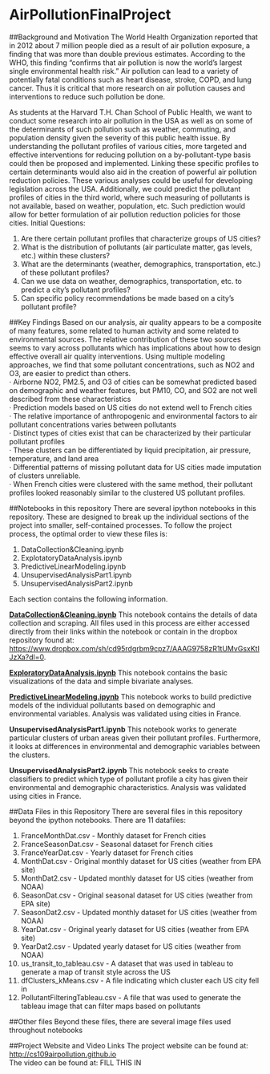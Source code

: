 # AirPollutionFinalProject
##Background and Motivation
The World Health Organization reported that in 2012 about 7 million people died as a result of air pollution exposure, a finding that was more than double previous estimates.  According to the WHO, this finding “confirms that air pollution is now the world’s largest single environmental health risk.”  Air pollution can lead to a variety of potentially fatal conditions such as heart disease, stroke, COPD, and lung cancer.  Thus it is critical that more research on air pollution causes and interventions to reduce such pollution be done.
 
As students at the Harvard T.H. Chan School of Public Health, we want to conduct some research into air pollution in the USA as well as on some of the determinants of such pollution such as weather, commuting, and population density given the severity of this public health issue.  By understanding the pollutant profiles of various cities, more targeted and effective interventions for reducing pollution on a by-pollutant-type basis could then be proposed and implemented.  Linking these specific profiles to certain determinants would also aid in the creation of powerful air pollution reduction policies.  These various analyses could be useful for developing legislation across the USA.  Additionally, we could predict the pollutant profiles of cities in the third world, where such measuring of pollutants is not available, based on weather, population, etc.  Such prediction would allow for better formulation of air pollution reduction policies for those cities.
Initial Questions:<br>
<ol>
<li>Are there certain pollutant profiles that characterize groups of US cities?</li>
<li>What is the distribution of pollutants (air particulate matter, gas levels, etc.) within these clusters?</li>
<li>What are the determinants (weather, demographics, transportation, etc.) of these pollutant profiles?</li>
<li>Can we use data on weather, demographics, transportation, etc. to predict a city’s pollutant profiles?</li>
<li>Can specific policy recommendations be made based on a city’s pollutant profile?</li>
</ol>

##Key Findings
Based on our analysis, air quality appears to be a composite of many features, some related to human activity and some related to environmental sources. The relative contribution of these two sources seems to vary across pollutants which has implications about how to design effective overall air quality interventions. Using multiple modeling approaches, we find that some pollutant concentrations, such as NO2 and O3, are easier to predict than others.<br>
·       Airborne NO2, PM2.5, and O3 of cities can be somewhat predicted based on demographic and weather features, but PM10, CO, and SO2 are not well described from these characteristics<br>
·       Prediction models based on US cities do not extend well to French cities<br>
·       The relative importance of anthropogenic and environmental factors to air pollutant concentrations varies between pollutants<br>
·       Distinct types of cities exist that can be characterized by their particular pollutant profiles<br>
        ·       These clusters can be differentiated by liquid precipitation, air pressure, temperature, and land area<br>
·       Differential patterns of missing pollutant data for US cities made imputation of clusters unreliable.<br>
·       When French cities were clustered with the same method, their pollutant profiles looked reasonably similar to the clustered US pollutant profiles.

##Notebooks in this repository
There are several ipython notebooks in this repository. These are designed to break up the individual sections of the project into smaller, self-contained processes. To follow the project process, the optimal order to view these files is:<br>
1. DataCollection&Cleaning.ipynb<br>
2. ExplotatoryDataAnalysis.ipynb<br>
3. PredictiveLinearModeling.ipynb<br>
4. UnsupervisedAnalysisPart1.ipynb<br>
5. UnsupervisedAnalysisPart2.ipynb<br>

Each section contains the following information.

[**DataCollection&Cleaning.ipynb**](https://github.com/mchaffin17/AirPollutionFinalProject/blob/master/DataCollection%26Cleaning.ipynb)
This notebook contains the details of data collection and scraping. All files used in this process are either accessed directly from their links within the notebook or contain in the dropbox repository found at: https://www.dropbox.com/sh/cd95rdgrbm9cpz7/AAAG9758zR1tUMvGsxKtIJzXa?dl=0.

[**ExploratoryDataAnalysis.ipynb**](https://github.com/mchaffin17/AirPollutionFinalProject/blob/master/ExploratoryDataAnalysis.ipynb)
This notebook contains the basic visualizations of the data and simple bivariate analyses.

[**PredictiveLinearModeling.ipynb**](https://github.com/mchaffin17/AirPollutionFinalProject/blob/master/PredictiveLinearModeling.ipynb)
This notebook works to build predictive models of the individual pollutants based on demographic and environmental variables. Analysis was validated using cities in France.

**UnsupervisedAnalysisPart1.ipynb**
This notebook works to generate particular clusters of urban areas given their pollutant profiles. Furthermore, it looks at differences in environmental and demographic variables between the clusters.

**UnsupervisedAnalysisPart2.ipynb**
This notebook seeks to create classifiers to predict which type of pollutant profile a city has given their environmental and demographic characteristics. Analysis was validated using cities in France.

##Data Files in this Repository
There are several files in this repository beyond the ipython notebooks. There are 11 datafiles:<br>
1. FranceMonthDat.csv - Monthly dataset for French cities<br>
2. FranceSeasonDat.csv - Seasonal dataset for French cities<br>
3. FranceYearDat.csv - Yearly dataset for French cities<br>
4. MonthDat.csv - Original monthly dataset for US cities (weather from EPA site)<br>
5. MonthDat2.csv - Updated monthly dataset for US cities (weather from NOAA)<br>
6. SeasonDat.csv - Original seasonal dataset for US cities (weather from EPA site)<br>
7. SeasonDat2.csv - Updated monthly dataset for US cities (weather from NOAA)<br>
8. YearDat.csv - Original yearly dataset for US cities (weather from EPA site)<br>
9. YearDat2.csv - Updated yearly dataset for US cities (weather from NOAA)<br>
10. us_transit_to_tableau.csv - A dataset that was used in tableau to generate a map of transit style across the US<br>
11. dfClusters_kMeans.csv - A file indicating which cluster each US city fell in<br>
12. PollutantFilteringTableau.csv - A file that was used to generate the tableau image that can filter maps based on pollutants <br>

##Other files
Beyond these files, there are several image files used throughout notebooks

##Project Website and Video Links
The project website can be found at: http://cs109airpollution.github.io<br>
The video can be found at: FILL THIS IN

